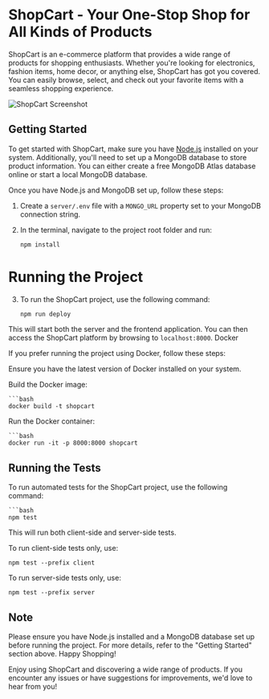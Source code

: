 # ShopCart - Your One-Stop Shop for All Kinds of Products

ShopCart is an e-commerce platform that provides a wide range of products for shopping enthusiasts. Whether you're looking for electronics, fashion items, home decor, or anything else, ShopCart has got you covered. You can easily browse, select, and check out your favorite items with a seamless shopping experience.

![ShopCart Screenshot](/path/to/screenshot.png)

## Getting Started

To get started with ShopCart, make sure you have [Node.js](https://nodejs.org/) installed on your system. Additionally, you'll need to set up a MongoDB database to store product information. You can either create a free MongoDB Atlas database online or start a local MongoDB database.

Once you have Node.js and MongoDB set up, follow these steps:

1. Create a `server/.env` file with a `MONGO_URL` property set to your MongoDB connection string.

2. In the terminal, navigate to the project root folder and run:

   ```bash
   npm install

# Running the Project

3. To run the ShopCart project, use the following command:

   ```bash
   npm run deploy


This will start both the server and the frontend application. You can then access the ShopCart platform by browsing to `localhost:8000`.
Docker

If you prefer running the project using Docker, follow these steps:

Ensure you have the latest version of Docker installed on your system.

Build the Docker image:

    ```bash
    docker build -t shopcart

Run the Docker container:

    ```bash
    docker run -it -p 8000:8000 shopcart

## Running the Tests

To run automated tests for the ShopCart project, use the following command:
  
    ```bash
    npm test

This will run both client-side and server-side tests.

To run client-side tests only, use:

    npm test --prefix client


To run server-side tests only, use:


    npm test --prefix server


## Note

Please ensure you have Node.js installed and a MongoDB database set up before running the project. For more details, refer to the "Getting Started" section above.
Happy Shopping!

Enjoy using ShopCart and discovering a wide range of products. If you encounter any issues or have suggestions for improvements, we'd love to hear from you!
